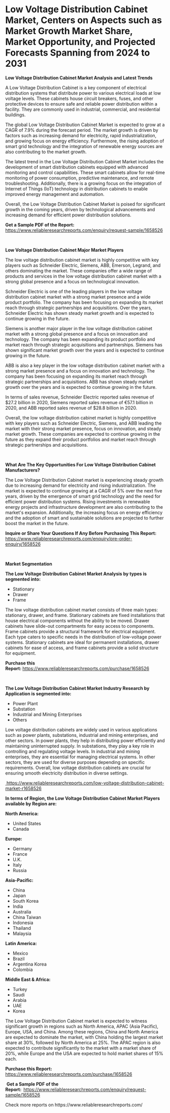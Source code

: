 <p><h1>Low Voltage Distribution Cabinet Market, Centers on Aspects such as Market Growth Market Share, Market Opportunity, and Projected Forecasts Spanning from 2024 to 2031</h1></p><p><strong>Low Voltage Distribution Cabinet Market Analysis and Latest Trends</strong></p>
<p><p>A Low Voltage Distribution Cabinet is a key component of electrical distribution systems that distribute power to various electrical loads at low voltage levels. These cabinets house circuit breakers, fuses, and other protective devices to ensure safe and reliable power distribution within a facility. They are commonly used in industrial, commercial, and residential buildings.</p><p>The global Low Voltage Distribution Cabinet Market is expected to grow at a CAGR of 7.9% during the forecast period. The market growth is driven by factors such as increasing demand for electricity, rapid industrialization, and growing focus on energy efficiency. Furthermore, the rising adoption of smart grid technology and the integration of renewable energy sources are also contributing to the market growth.</p><p>The latest trend in the Low Voltage Distribution Cabinet Market includes the development of smart distribution cabinets equipped with advanced monitoring and control capabilities. These smart cabinets allow for real-time monitoring of power consumption, predictive maintenance, and remote troubleshooting. Additionally, there is a growing focus on the integration of Internet of Things (IoT) technology in distribution cabinets to enable improved energy management and automation.</p><p>Overall, the Low Voltage Distribution Cabinet Market is poised for significant growth in the coming years, driven by technological advancements and increasing demand for efficient power distribution solutions.</p></p>
<p><strong>Get a Sample PDF of the Report:&nbsp;</strong> <a href="https://www.reliableresearchreports.com/enquiry/request-sample/1658526">https://www.reliableresearchreports.com/enquiry/request-sample/1658526</a></p>
<p>&nbsp;</p>
<p><strong>Low Voltage Distribution Cabinet Major Market Players</strong></p>
<p><p>The low voltage distribution cabinet market is highly competitive with key players such as Schneider Electric, Siemens, ABB, Emerson, Legrand, and others dominating the market. These companies offer a wide range of products and services in the low voltage distribution cabinet market with a strong global presence and a focus on technological innovation.</p><p>Schneider Electric is one of the leading players in the low voltage distribution cabinet market with a strong market presence and a wide product portfolio. The company has been focusing on expanding its market reach through strategic partnerships and acquisitions. Over the years, Schneider Electric has shown steady market growth and is expected to continue growing in the future.</p><p>Siemens is another major player in the low voltage distribution cabinet market with a strong global presence and a focus on innovation and technology. The company has been expanding its product portfolio and market reach through strategic acquisitions and partnerships. Siemens has shown significant market growth over the years and is expected to continue growing in the future.</p><p>ABB is also a key player in the low voltage distribution cabinet market with a strong market presence and a focus on innovation and technology. The company has been focusing on expanding its market reach through strategic partnerships and acquisitions. ABB has shown steady market growth over the years and is expected to continue growing in the future.</p><p>In terms of sales revenue, Schneider Electric reported sales revenue of $27.2 billion in 2020, Siemens reported sales revenue of €57.1 billion in 2020, and ABB reported sales revenue of $28.8 billion in 2020.</p><p>Overall, the low voltage distribution cabinet market is highly competitive with key players such as Schneider Electric, Siemens, and ABB leading the market with their strong market presence, focus on innovation, and steady market growth. These companies are expected to continue growing in the future as they expand their product portfolios and market reach through strategic partnerships and acquisitions.</p></p>
<p>&nbsp;</p>
<p><strong>What Are The Key Opportunities For Low Voltage Distribution Cabinet Manufacturers?</strong></p>
<p><p>The Low Voltage Distribution Cabinet market is experiencing steady growth due to increasing demand for electricity and rising industrialization. The market is expected to continue growing at a CAGR of 5% over the next five years, driven by the emergence of smart grid technology and the need for efficient power distribution systems. Rising investments in renewable energy projects and infrastructure development are also contributing to the market's expansion. Additionally, the increasing focus on energy efficiency and the adoption of smart and sustainable solutions are projected to further boost the market in the future.</p></p>
<p><strong>Inquire or Share Your Questions If Any Before Purchasing This Report:</strong> <a href="https://www.reliableresearchreports.com/enquiry/pre-order-enquiry/1658526">https://www.reliableresearchreports.com/enquiry/pre-order-enquiry/1658526</a></p>
<p>&nbsp;</p>
<p><strong>Market Segmentation</strong></p>
<p><strong>The Low Voltage Distribution Cabinet Market Analysis by types is segmented into:</strong></p>
<p><ul><li>Stationary</li><li>Drawer</li><li>Frame</li></ul></p>
<p><p>The low voltage distribution cabinet market consists of three main types: stationary, drawer, and frame. Stationary cabinets are fixed installations that house electrical components without the ability to be moved. Drawer cabinets have slide-out compartments for easy access to components. Frame cabinets provide a structural framework for electrical equipment. Each type caters to specific needs in the distribution of low-voltage power systems. Stationary cabinets are ideal for permanent installations, drawer cabinets for ease of access, and frame cabinets provide a solid structure for equipment.</p></p>
<p><strong>Purchase this Report:&nbsp;</strong><a href="https://www.reliableresearchreports.com/purchase/1658526">https://www.reliableresearchreports.com/purchase/1658526</a></p>
<p>&nbsp;</p>
<p><strong>The Low Voltage Distribution Cabinet Market Industry Research by Application is segmented into:</strong></p>
<p><ul><li>Power Plant</li><li>Substation</li><li>Industrial and Mining Enterprises</li><li>Others</li></ul></p>
<p><p>Low voltage distribution cabinets are widely used in various applications such as power plants, substations, industrial and mining enterprises, and other sectors. In power plants, they help in distributing power efficiently and maintaining uninterrupted supply. In substations, they play a key role in controlling and regulating voltage levels. In industrial and mining enterprises, they are essential for managing electrical systems. In other sectors, they are used for diverse purposes depending on specific requirements. Overall, low voltage distribution cabinets are crucial for ensuring smooth electricity distribution in diverse settings.</p></p>
<p><a href="https://www.reliableresearchreports.com/low-voltage-distribution-cabinet-market-r1658526">&nbsp;https://www.reliableresearchreports.com/low-voltage-distribution-cabinet-market-r1658526</a></p>
<p><strong>In terms of Region, the Low Voltage Distribution Cabinet Market Players available by Region are:</strong></p>
<p>
    <p> <strong> North America: </strong>
        <ul>
            <li>United States</li>
            <li>Canada</li>
        </ul>
        </p> 
    <p> <strong> Europe: </strong>
        <ul>
            <li>Germany</li>
            <li>France</li>
            <li>U.K.</li>
            <li>Italy</li>
            <li>Russia</li>
        </ul>
        </p> 
    <p> <strong> Asia-Pacific: </strong>
        <ul>
            <li>China</li>
            <li>Japan</li>
            <li>South Korea</li>
            <li>India</li>
            <li>Australia</li>
            <li>China Taiwan</li>
            <li>Indonesia</li>
            <li>Thailand</li>
            <li>Malaysia</li>
        </ul>
        </p> 
    <p> <strong> Latin America: </strong>
        <ul>
            <li>Mexico</li>
            <li>Brazil</li>
            <li>Argentina Korea</li>
            <li>Colombia</li>
        </ul>
        </p> 
    <p> <strong> Middle East & Africa: </strong>
        <ul>
            <li>Turkey</li>
            <li>Saudi</li>
            <li>Arabia</li>
            <li>UAE</li>
            <li>Korea</li>
        </ul>
    </p>
    </p>
<p><p>The Low Voltage Distribution Cabinet market is expected to witness significant growth in regions such as North America, APAC (Asia Pacific), Europe, USA, and China. Among these regions, China and North America are expected to dominate the market, with China holding the largest market share at 30%, followed by North America at 25%. The APAC region is also expected to contribute significantly to the market with a market share of 20%, while Europe and the USA are expected to hold market shares of 15% each.</p></p>
<p><strong>Purchase this Report: </strong><a href="https://www.reliableresearchreports.com/purchase/1658526">https://www.reliableresearchreports.com/purchase/1658526</a></p>
<p>&nbsp;<strong>Get a Sample PDF of the Report:&nbsp;&nbsp;</strong><a href="https://www.reliableresearchreports.com/enquiry/request-sample/1658526">https://www.reliableresearchreports.com/enquiry/request-sample/1658526</a></p>
<p><strong></strong></p>
<p>Check more reports on https://www.reliableresearchreports.com/</p>